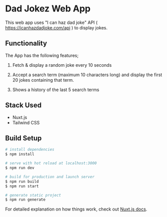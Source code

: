 # Dad Jokez Web App

This web app uses "I can haz dad joke" API ( https://icanhazdadjoke.com/api ) to display jokes.

## Functionality

The App has the following features;

1.  Fetch & display a random joke every 10 seconds

2.  Accept a search term (maximum 10 characters long) and display the first 20 jokes containing that term.

3.  Shows a history of the last 5 search terms

## Stack Used

- Nuxt.js
- Tailwind CSS

## Build Setup

```bash
# install dependencies
$ npm install

# serve with hot reload at localhost:3000
$ npm run dev

# build for production and launch server
$ npm run build
$ npm run start

# generate static project
$ npm run generate
```

For detailed explanation on how things work, check out [Nuxt.js docs](https://nuxtjs.org).
